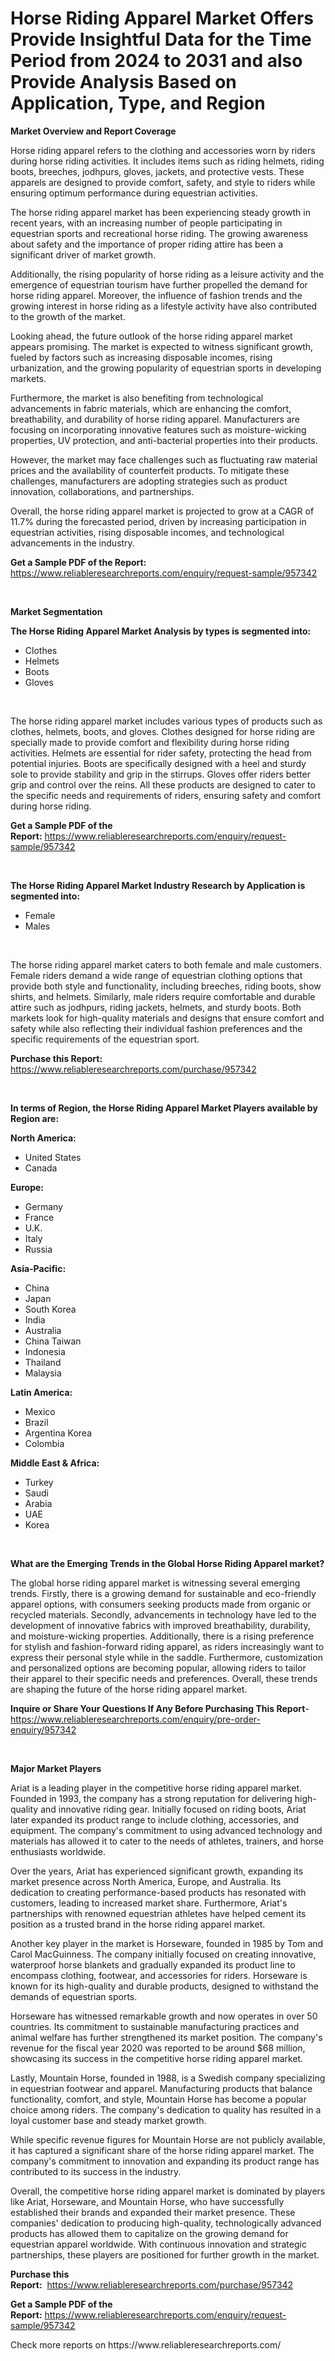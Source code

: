 <p><h1>Horse Riding Apparel Market Offers Provide Insightful Data for the Time Period from 2024 to 2031 and also Provide Analysis Based on Application, Type, and Region</h1></p><p><strong>Market Overview and Report Coverage</strong></p>
<p><p>Horse riding apparel refers to the clothing and accessories worn by riders during horse riding activities. It includes items such as riding helmets, riding boots, breeches, jodhpurs, gloves, jackets, and protective vests. These apparels are designed to provide comfort, safety, and style to riders while ensuring optimum performance during equestrian activities.</p><p>The horse riding apparel market has been experiencing steady growth in recent years, with an increasing number of people participating in equestrian sports and recreational horse riding. The growing awareness about safety and the importance of proper riding attire has been a significant driver of market growth.</p><p>Additionally, the rising popularity of horse riding as a leisure activity and the emergence of equestrian tourism have further propelled the demand for horse riding apparel. Moreover, the influence of fashion trends and the growing interest in horse riding as a lifestyle activity have also contributed to the growth of the market.</p><p>Looking ahead, the future outlook of the horse riding apparel market appears promising. The market is expected to witness significant growth, fueled by factors such as increasing disposable incomes, rising urbanization, and the growing popularity of equestrian sports in developing markets.</p><p>Furthermore, the market is also benefiting from technological advancements in fabric materials, which are enhancing the comfort, breathability, and durability of horse riding apparel. Manufacturers are focusing on incorporating innovative features such as moisture-wicking properties, UV protection, and anti-bacterial properties into their products.</p><p>However, the market may face challenges such as fluctuating raw material prices and the availability of counterfeit products. To mitigate these challenges, manufacturers are adopting strategies such as product innovation, collaborations, and partnerships.</p><p>Overall, the horse riding apparel market is projected to grow at a CAGR of 11.7% during the forecasted period, driven by increasing participation in equestrian activities, rising disposable incomes, and technological advancements in the industry.</p></p>
<p><strong>Get a Sample PDF of the Report:</strong> <a href="https://www.reliableresearchreports.com/enquiry/request-sample/957342">https://www.reliableresearchreports.com/enquiry/request-sample/957342</a></p>
<p>&nbsp;</p>
<p><strong>Market Segmentation</strong></p>
<p><strong>The Horse Riding Apparel Market Analysis by types is segmented into:</strong></p>
<p><ul><li>Clothes</li><li>Helmets</li><li>Boots</li><li>Gloves</li></ul></p>
<p>&nbsp;</p>
<p><p>The horse riding apparel market includes various types of products such as clothes, helmets, boots, and gloves. Clothes designed for horse riding are specially made to provide comfort and flexibility during horse riding activities. Helmets are essential for rider safety, protecting the head from potential injuries. Boots are specifically designed with a heel and sturdy sole to provide stability and grip in the stirrups. Gloves offer riders better grip and control over the reins. All these products are designed to cater to the specific needs and requirements of riders, ensuring safety and comfort during horse riding.</p></p>
<p><strong>Get a Sample PDF of the Report:</strong>&nbsp;<a href="https://www.reliableresearchreports.com/enquiry/request-sample/957342">https://www.reliableresearchreports.com/enquiry/request-sample/957342</a></p>
<p>&nbsp;</p>
<p><strong>The Horse Riding Apparel Market Industry Research by Application is segmented into:</strong></p>
<p><ul><li>Female</li><li>Males</li></ul></p>
<p>&nbsp;</p>
<p><p>The horse riding apparel market caters to both female and male customers. Female riders demand a wide range of equestrian clothing options that provide both style and functionality, including breeches, riding boots, show shirts, and helmets. Similarly, male riders require comfortable and durable attire such as jodhpurs, riding jackets, helmets, and sturdy boots. Both markets look for high-quality materials and designs that ensure comfort and safety while also reflecting their individual fashion preferences and the specific requirements of the equestrian sport.</p></p>
<p><strong>Purchase this Report:</strong>&nbsp; <a href="https://www.reliableresearchreports.com/purchase/957342">https://www.reliableresearchreports.com/purchase/957342</a></p>
<p>&nbsp;</p>
<p><strong>In terms of Region, the Horse Riding Apparel Market Players available by Region are:</strong></p>
<p>
    <p> <strong> North America: </strong>
        <ul>
            <li>United States</li>
            <li>Canada</li>
        </ul>
        </p> 
    <p> <strong> Europe: </strong>
        <ul>
            <li>Germany</li>
            <li>France</li>
            <li>U.K.</li>
            <li>Italy</li>
            <li>Russia</li>
        </ul>
        </p> 
    <p> <strong> Asia-Pacific: </strong>
        <ul>
            <li>China</li>
            <li>Japan</li>
            <li>South Korea</li>
            <li>India</li>
            <li>Australia</li>
            <li>China Taiwan</li>
            <li>Indonesia</li>
            <li>Thailand</li>
            <li>Malaysia</li>
        </ul>
        </p> 
    <p> <strong> Latin America: </strong>
        <ul>
            <li>Mexico</li>
            <li>Brazil</li>
            <li>Argentina Korea</li>
            <li>Colombia</li>
        </ul>
        </p> 
    <p> <strong> Middle East & Africa: </strong>
        <ul>
            <li>Turkey</li>
            <li>Saudi</li>
            <li>Arabia</li>
            <li>UAE</li>
            <li>Korea</li>
        </ul>
    </p>
    </p>
<p>&nbsp;</p>
<p><strong>What are the Emerging Trends in the Global Horse Riding Apparel market?</strong></p>
<p><p>The global horse riding apparel market is witnessing several emerging trends. Firstly, there is a growing demand for sustainable and eco-friendly apparel options, with consumers seeking products made from organic or recycled materials. Secondly, advancements in technology have led to the development of innovative fabrics with improved breathability, durability, and moisture-wicking properties. Additionally, there is a rising preference for stylish and fashion-forward riding apparel, as riders increasingly want to express their personal style while in the saddle. Furthermore, customization and personalized options are becoming popular, allowing riders to tailor their apparel to their specific needs and preferences. Overall, these trends are shaping the future of the horse riding apparel market.</p></p>
<p><strong>Inquire or Share Your Questions If Any Before Purchasing This Report</strong>- <a href="https://www.reliableresearchreports.com/enquiry/pre-order-enquiry/957342">https://www.reliableresearchreports.com/enquiry/pre-order-enquiry/957342</a></p>
<p>&nbsp;</p>
<p><strong>Major Market Players</strong></p>
<p><p>Ariat is a leading player in the competitive horse riding apparel market. Founded in 1993, the company has a strong reputation for delivering high-quality and innovative riding gear. Initially focused on riding boots, Ariat later expanded its product range to include clothing, accessories, and equipment. The company's commitment to using advanced technology and materials has allowed it to cater to the needs of athletes, trainers, and horse enthusiasts worldwide.</p><p>Over the years, Ariat has experienced significant growth, expanding its market presence across North America, Europe, and Australia. Its dedication to creating performance-based products has resonated with customers, leading to increased market share. Furthermore, Ariat's partnerships with renowned equestrian athletes have helped cement its position as a trusted brand in the horse riding apparel market.</p><p>Another key player in the market is Horseware, founded in 1985 by Tom and Carol MacGuinness. The company initially focused on creating innovative, waterproof horse blankets and gradually expanded its product line to encompass clothing, footwear, and accessories for riders. Horseware is known for its high-quality and durable products, designed to withstand the demands of equestrian sports.</p><p>Horseware has witnessed remarkable growth and now operates in over 50 countries. Its commitment to sustainable manufacturing practices and animal welfare has further strengthened its market position. The company's revenue for the fiscal year 2020 was reported to be around $68 million, showcasing its success in the competitive horse riding apparel market.</p><p>Lastly, Mountain Horse, founded in 1988, is a Swedish company specializing in equestrian footwear and apparel. Manufacturing products that balance functionality, comfort, and style, Mountain Horse has become a popular choice among riders. The company's dedication to quality has resulted in a loyal customer base and steady market growth.</p><p>While specific revenue figures for Mountain Horse are not publicly available, it has captured a significant share of the horse riding apparel market. The company's commitment to innovation and expanding its product range has contributed to its success in the industry.</p><p>Overall, the competitive horse riding apparel market is dominated by players like Ariat, Horseware, and Mountain Horse, who have successfully established their brands and expanded their market presence. These companies' dedication to producing high-quality, technologically advanced products has allowed them to capitalize on the growing demand for equestrian apparel worldwide. With continuous innovation and strategic partnerships, these players are positioned for further growth in the market.</p></p>
<p><strong>Purchase this Report:</strong>&nbsp;&nbsp;<a href="https://www.reliableresearchreports.com/purchase/957342">https://www.reliableresearchreports.com/purchase/957342</a></p>
<p></p>
<p><strong>Get a Sample PDF of the Report:</strong>&nbsp;<a href="https://www.reliableresearchreports.com/enquiry/request-sample/957342">https://www.reliableresearchreports.com/enquiry/request-sample/957342</a></p>
<p>Check more reports on https://www.reliableresearchreports.com/</p>